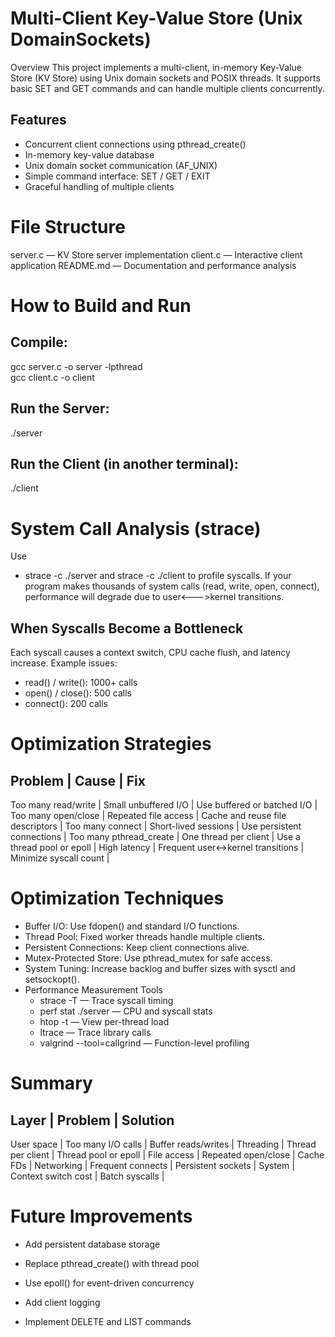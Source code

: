 # Multi-Client Key-Value Store (Unix DomainSockets)

Overview
This project implements a multi-client, in-memory Key-Value Store (KV Store) using Unix domain
sockets and POSIX threads. It supports basic SET and GET commands and can handle multiple
clients concurrently.

## Features
- Concurrent client connections using pthread_create()
- In-memory key-value database
- Unix domain socket communication (AF_UNIX)
- Simple command interface: SET / GET / EXIT
- Graceful handling of multiple clients

# File Structure
server.c — KV Store server implementation
client.c — Interactive client application
README.md — Documentation and performance analysis


# How to Build and Run

## Compile:
gcc server.c -o server -lpthread                                                                                              
gcc client.c -o client

## Run the Server:
./server

## Run the Client (in another terminal):
./client

# System Call Analysis (strace)
Use 
* strace -c ./server and strace -c ./client to profile syscalls.
If your program makes thousands of system calls (read, write, open, connect), performance will
degrade due to user<--->kernel transitions.

## When Syscalls Become a Bottleneck
Each syscall causes a context switch, CPU cache flush, and latency increase.
Example issues:
* read() / write(): 1000+ calls
* open() / close(): 500 calls
* connect(): 200 calls

# Optimization Strategies
Problem                 | Cause                            | Fix
-----------------------------------------------------------------------------------------------
Too many read/write     | Small unbuffered I/O             | Use buffered or batched I/O      |
Too many open/close     | Repeated file access             | Cache and reuse file descriptors |
Too many connect        | Short-lived sessions             | Use persistent connections       |
Too many pthread_create | One thread per client            | Use a thread pool or epoll       |
High latency            | Frequent user↔kernel transitions | Minimize syscall count           |

# Optimization Techniques
* Buffer I/O: Use fdopen() and standard I/O functions.
* Thread Pool: Fixed worker threads handle multiple clients.
* Persistent Connections: Keep client connections alive.
* Mutex-Protected Store: Use pthread_mutex for safe access.
* System Tuning: Increase backlog and buffer sizes with sysctl and setsockopt().
* Performance Measurement Tools
   - strace -T — Trace syscall timing
   - perf stat ./server — CPU and syscall stats
   - htop -t — View per-thread load
   - ltrace — Trace library calls
   - valgrind --tool=callgrind — Function-level profiling

# Summary
Layer       | Problem             | Solution
----------------------------------------------------------
User space  | Too many I/O calls  | Buffer reads/writes  |
Threading   | Thread per client   | Thread pool or epoll |
File access | Repeated open/close | Cache FDs            |
Networking  | Frequent connects   | Persistent sockets   |
System      | Context switch cost | Batch syscalls       |

# Future Improvements
- Add persistent database storage
- Replace pthread_create() with thread pool
- Use epoll() for event-driven concurrency
- Add client logging

- Implement DELETE and LIST commands
